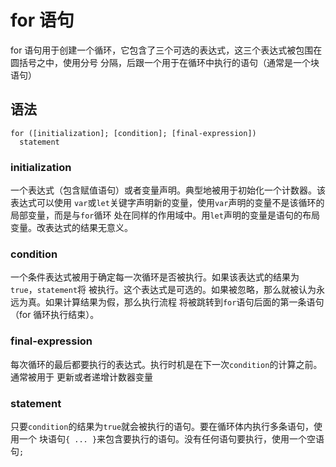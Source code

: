 # for 语句

for 语句用于创建一个循环，它包含了三个可选的表达式，这三个表达式被包围在圆括号之中，使用分号
分隔，后跟一个用于在循环中执行的语句（通常是一个块语句）

## 语法

```
for ([initialization]; [condition]; [final-expression])
  statement
```

### initialization

一个表达式（包含赋值语句）或者变量声明。典型地被用于初始化一个计数器。该表达式可以使用
`var`或`let`关键字声明新的变量，使用`var`声明的变量不是该循环的局部变量，而是与`for`循环
处在同样的作用域中。用`let`声明的变量是语句的布局变量。改表达式的结果无意义。

### condition

一个条件表达式被用于确定每一次循环是否被执行。如果该表达式的结果为`true`，`statement`将
被执行。这个表达式是可选的。如果被忽略，那么就被认为永远为真。如果计算结果为假，那么执行流程
将被跳转到`for`语句后面的第一条语句（for 循环执行结束）。

### final-expression

每次循环的最后都要执行的表达式。执行时机是在下一次`condition`的计算之前。通常被用于
更新或者递增计数器变量

### statement

只要`condition`的结果为`true`就会被执行的语句。要在循环体内执行多条语句，使用一个
块语句`{ ... }`来包含要执行的语句。没有任何语句要执行，使用一个空语句`;`
